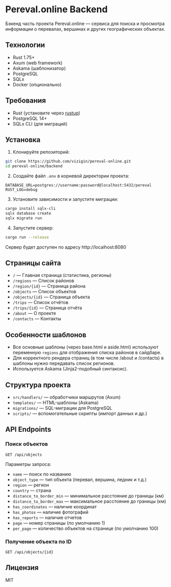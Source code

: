# Pereval.online Backend

Бэкенд часть проекта Pereval.online — сервиса для поиска и просмотра информации о перевалах, вершинах и других географических объектах.

## Технологии

- Rust 1.75+
- Axum (web framework)
- Askama (шаблонизатор)
- PostgreSQL
- SQLx
- Docker (опционально)

## Требования

- Rust (установите через [rustup](https://rustup.rs/))
- PostgreSQL 14+
- SQLx CLI (для миграций)

## Установка

1. Клонируйте репозиторий:
```bash
git clone https://github.com/vizigin/pereval-online.git
cd pereval-online/backend
```

2. Создайте файл `.env` в корневой директории проекта:
```env
DATABASE_URL=postgres://username:password@localhost:5432/pereval
RUST_LOG=debug
```

3. Установите зависимости и запустите миграции:
```bash
cargo install sqlx-cli
sqlx database create
sqlx migrate run
```

4. Запустите сервер:
```bash
cargo run --release
```

Сервер будет доступен по адресу http://localhost:8080

## Страницы сайта

- `/` — Главная страница (статистика, регионы)
- `/regions` — Список районов
- `/region/{id}` — Страница района
- `/objects` — Список объектов
- `/objects/{id}` — Страница объекта
- `/trips` — Список отчётов
- `/trips/{id}` — Страница отчёта
- `/about` — О проекте
- `/contacts` — Контакты

## Особенности шаблонов

- Все основные шаблоны (через base.html и aside.html) используют переменную `regions` для отображения списка районов в сайдбаре.
- Для корректного рендера страниц (в том числе /about и /contacts) в шаблоны нужно передавать список регионов.
- Используется Askama (Jinja2-подобный синтаксис).

## Структура проекта

- `src/handlers/` — обработчики маршрутов (Axum)
- `templates/` — HTML-шаблоны (Askama)
- `migrations/` — SQL-миграции для PostgreSQL
- `scripts/` — вспомогательные скрипты (импорт данных и др.)

## API Endpoints

### Поиск объектов
```
GET /api/objects
```
Параметры запроса:
- `name` — поиск по названию
- `object_type` — тип объекта (перевал, вершина, ледник и т.д.)
- `region` — регион
- `country` — страна
- `distance_to_border_min` — минимальное расстояние до границы (км)
- `distance_to_border_max` — максимальное расстояние до границы (км)
- `has_coordinates` — наличие координат
- `has_photos` — наличие фотографий
- `has_reports` — наличие отчетов
- `page` — номер страницы (по умолчанию 1)
- `per_page` — количество объектов на странице (по умолчанию 100)

### Получение объекта по ID
```
GET /api/objects/{id}
```

## Лицензия

MIT 